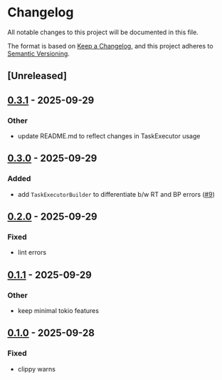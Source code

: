 # Changelog

All notable changes to this project will be documented in this file.

The format is based on [Keep a Changelog](https://keepachangelog.com/en/1.0.0/),
and this project adheres to [Semantic Versioning](https://semver.org/spec/v2.0.0.html).

## [Unreleased]

## [0.3.1](https://github.com/ssddOnTop/when2task/compare/v0.3.0...v0.3.1) - 2025-09-29

### Other

- update README.md to reflect changes in TaskExecutor usage

## [0.3.0](https://github.com/ssddOnTop/when2task/compare/v0.2.0...v0.3.0) - 2025-09-29

### Added

- add `TaskExecutorBuilder` to differentiate b/w RT and BP errors ([#9](https://github.com/ssddOnTop/when2task/pull/9))

## [0.2.0](https://github.com/ssddOnTop/when2task/compare/v0.1.1...v0.2.0) - 2025-09-29

### Fixed

- lint errors

## [0.1.1](https://github.com/ssddOnTop/when2task/compare/v0.1.0...v0.1.1) - 2025-09-29

### Other

- keep minimal tokio features

## [0.1.0](https://github.com/ssddOnTop/when2task/releases/tag/when2task-v0.1.0) - 2025-09-28

### Fixed

- clippy warns
